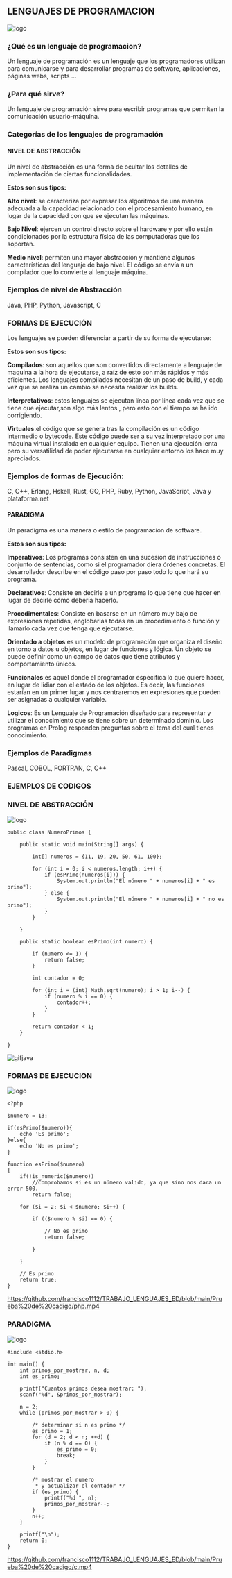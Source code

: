 ## LENGUAJES DE PROGRAMACION

![logo][logo1]

[logo1]:https://github.com/francisco1112/TRABAJO_LENGUAJES_ED/blob/main/Imagenes/Portada.jpg


### ¿Qué es un lenguaje de programacion?
Un lenguaje de programación es un lenguaje que los programadores utilizan para comunicarse y para desarrollar programas de software, aplicaciones, páginas webs, scripts …

### ¿Para qué sirve?
Un lenguaje de programación sirve para escribir programas que permiten la comunicación usuario-máquina.

### Categorías de los lenguajes de programación

#### NIVEL DE ABSTRACCIÓN

Un nivel de abstracción es una forma de ocultar los detalles de implementación de ciertas funcionalidades.

**Estos son sus tipos:**

**Alto nivel**: se caracteriza por expresar los algoritmos de una manera adecuada a la capacidad relacionado con el
procesamiento humano, en lugar de la capacidad con que se ejecutan las máquinas.

**Bajo Nivel**: ejercen un control directo sobre el hardware y por ello están condicionados por la estructura física de las computadoras que los soportan.

**Medio nivel**: permiten una mayor abstracción y mantiene algunas características del lenguaje de bajo nivel. El código se envía a un compilador que lo convierte al lenguaje máquina. 

### Ejemplos de nivel de Abstracción
Java, PHP, Python, Javascript, C

### FORMAS DE EJECUCIÓN

Los lenguajes se pueden diferenciar a partir de su forma de ejecutarse:

**Estos son sus tipos:**

**Compilados**: son aquellos que son convertidos directamente a lenguaje de maquina a la hora de ejecutarse, a raíz de esto son más rápidos y más eficientes.
Los lenguajes compilados necesitan de un paso de build, y cada vez que se realiza un cambio se necesita realizar los builds.

**Interpretativos**: estos lenguajes se ejecutan línea por línea cada vez que se tiene que ejecutar,son algo más lentos , pero esto con el tiempo se ha ido corrigiendo.

**Virtuales**:el código que se genera tras la compilación es un código intermedio o bytecode. Este código puede ser a su vez interpretado por una máquina virtual instalada en cualquier equipo. Tienen una ejecución lenta pero su versatilidad de poder ejecutarse en cualquier entorno los hace muy apreciados.

### Ejemplos de formas de Ejecución:
 C, C++, Erlang, Hskell, Rust, GO, PHP, Ruby, Python, JavaScript, Java y plataforma.net

#### PARADIGMA
Un paradigma es una manera o estilo de programación de software.

**Estos son sus tipos:**

**Imperativos**: Los programas consisten en una sucesión de instrucciones o conjunto de sentencias, como si el programador diera órdenes concretas. El desarrollador describe en el código paso por paso todo lo que hará su programa.

**Declarativos**: Consiste en decirle a un programa lo que tiene que hacer en lugar de decirle cómo debería hacerlo.

**Procedimentales**: Consiste en basarse en un número muy bajo de expresiones repetidas, englobarlas todas en un procedimiento o función y llamarlo cada vez que tenga que ejecutarse.

**Orientado a objetos**:es un modelo de programación que organiza el diseño en torno a datos u objetos, en lugar de funciones y lógica. Un objeto se puede definir como un campo de datos que tiene atributos y comportamiento únicos.

**Funcionales**:es aquel donde el programador especifica lo que quiere hacer, en lugar de lidiar con el estado de los objetos. Es decir, las funciones estarían en un primer lugar y nos centraremos en expresiones que pueden ser asignadas a cualquier variable.

**Logicos**: Es un Lenguaje de Programación diseñado para representar y utilizar el conocimiento que se tiene sobre un determinado dominio. Los programas en Prolog responden preguntas sobre el tema del cual tienes conocimiento.

### Ejemplos de Paradigmas
Pascal, COBOL, FORTRAN, C, C++

### EJEMPLOS DE CODIGOS

### NIVEL DE ABSTRACCIÓN

![logo][logo3]

[logo3]:https://github.com/francisco1112/TRABAJO_LENGUAJES_ED/blob/main/Imagenes/Java.png?raw=true

[java]:https://github.com/francisco1112/TRABAJO_LENGUAJES_ED/blob/main/Imagenes/Java.png

```
public class NumeroPrimos {
 
    public static void main(String[] args) {
 
        int[] numeros = {11, 19, 20, 50, 61, 100};
 
        for (int i = 0; i < numeros.length; i++) {
            if (esPrimo(numeros[i])) {
                System.out.println("El número " + numeros[i] + " es primo");
            } else {
                System.out.println("El número " + numeros[i] + " no es primo");
            }
        }
 
    }
 
    public static boolean esPrimo(int numero) {
 
        if (numero <= 1) {
            return false;
        }
 
        int contador = 0;
 
        for (int i = (int) Math.sqrt(numero); i > 1; i--) {
            if (numero % i == 0) {
                contador++;
            }
        }
 
        return contador < 1;
    }
 
}
```

![gifjava][gifjava]

[gifjava]:https://github.com/francisco1112/TRABAJO_LENGUAJES_ED/blob/main/Prueba%20de%20cadigo/java.gif

### FORMAS DE EJECUCION

![logo][logo4]

[logo4]:https://github.com/francisco1112/TRABAJO_LENGUAJES_ED/blob/main/Imagenes/PHP.jpg?raw=true

[php]:https://github.com/francisco1112/TRABAJO_LENGUAJES_ED/blob/main/Imagenes/Java.png

```
<?php

$numero = 13;

if(esPrimo($numero)){
    echo 'Es primo';
}else{
    echo 'No es primo';
}

function esPrimo($numero)
{
    if(!is_numeric($numero))
        //Comprobamos si es un número valido, ya que sino nos dara un error 500. 
        return false;
    
    for ($i = 2; $i < $numero; $i++) {
        
        if (($numero % $i) == 0) {
            
            // No es primo 
            return false;

        }

    }

    // Es primo 
    return true;
}
```
https://github.com/francisco1112/TRABAJO_LENGUAJES_ED/blob/main/Prueba%20de%20cadigo/php.mp4

### PARADIGMA

![logo][logo2]

[logo2]:https://github.com/francisco1112/TRABAJO_LENGUAJES_ED/blob/main/Imagenes/C.jpg?raw=true

[c]:https://github.com/francisco1112/TRABAJO_LENGUAJES_ED/blob/main/Imagenes/Java.png

```
#include <stdio.h>

int main() {
    int primos_por_mostrar, n, d;
    int es_primo;

    printf("Cuantos primos desea mostrar: ");
    scanf("%d", &primos_por_mostrar);

    n = 2;
    while (primos_por_mostrar > 0) {

        /* determinar si n es primo */
        es_primo = 1;
        for (d = 2; d < n; ++d) {
            if (n % d == 0) {
                es_primo = 0;
                break;
            }
        }

        /* mostrar el numero
         * y actualizar el contador */
        if (es_primo) {
            printf("%d ", n);
            primos_por_mostrar--;
        }
        n++;
    }

    printf("\n");
    return 0;
}
```
https://github.com/francisco1112/TRABAJO_LENGUAJES_ED/blob/main/Prueba%20de%20cadigo/c.mp4
